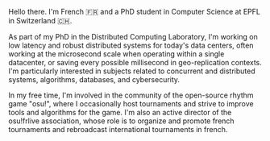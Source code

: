 Hello there.
I'm French :fr: and a PhD student in Computer Science at EPFL in Switzerland :switzerland:.

As part of my PhD in the Distributed Computing Laboratory, I'm working on low latency and robust distributed systems for today's data centers, often working at the microsecond scale when operating within a single datacenter, or saving every possible millisecond in geo-replication contexts.
I'm particularly interested in subjects related to concurrent and distributed systems, algorithms, databases, and cybersecurity.

In my free time, I'm involved in the community of the open-source rhythm game "osu!", where I occasionally host tournaments and strive to improve tools and algorithms for the game.
I'm also an active director of the osu!frlive association, whose role is to organize and promote french tournaments and rebroadcast international tournaments in french.
